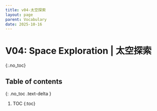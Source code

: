 ```yaml
---
title: v04-太空探索
layout: page
parent: Vocabulary
date: 2025-10-16
---
```


# V04: Space Exploration | 太空探索
{:.no_toc}

## Table of contents
{: .no_toc .text-delta }

1. TOC
{:toc}
